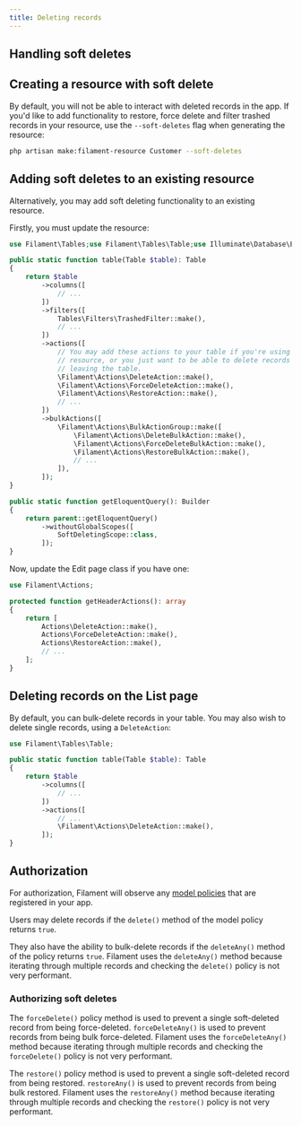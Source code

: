 ```yaml
---
title: Deleting records
---
```


## Handling soft deletes

## Creating a resource with soft delete

By default, you will not be able to interact with deleted records in the app. If you'd like to add functionality to restore, force delete and filter trashed records in your resource, use the `--soft-deletes` flag when generating the resource:

```bash
php artisan make:filament-resource Customer --soft-deletes
```

## Adding soft deletes to an existing resource

Alternatively, you may add soft deleting functionality to an existing resource.

Firstly, you must update the resource:

```php
use Filament\Tables;use Filament\Tables\Table;use Illuminate\Database\Eloquent\Builder;use Illuminate\Database\Eloquent\SoftDeletingScope;

public static function table(Table $table): Table
{
    return $table
        ->columns([
            // ...
        ])
        ->filters([
            Tables\Filters\TrashedFilter::make(),
            // ...
        ])
        ->actions([
            // You may add these actions to your table if you're using a simple
            // resource, or you just want to be able to delete records without
            // leaving the table.
            \Filament\Actions\DeleteAction::make(),
            \Filament\Actions\ForceDeleteAction::make(),
            \Filament\Actions\RestoreAction::make(),
            // ...
        ])
        ->bulkActions([
            \Filament\Actions\BulkActionGroup::make([
                \Filament\Actions\DeleteBulkAction::make(),
                \Filament\Actions\ForceDeleteBulkAction::make(),
                \Filament\Actions\RestoreBulkAction::make(),
                // ...
            ]),
        ]);
}

public static function getEloquentQuery(): Builder
{
    return parent::getEloquentQuery()
        ->withoutGlobalScopes([
            SoftDeletingScope::class,
        ]);
}
```

Now, update the Edit page class if you have one:

```php
use Filament\Actions;

protected function getHeaderActions(): array
{
    return [
        Actions\DeleteAction::make(),
        Actions\ForceDeleteAction::make(),
        Actions\RestoreAction::make(),
        // ...
    ];
}
```

## Deleting records on the List page

By default, you can bulk-delete records in your table. You may also wish to delete single records, using a `DeleteAction`:

```php
use Filament\Tables\Table;

public static function table(Table $table): Table
{
    return $table
        ->columns([
            // ...
        ])
        ->actions([
            // ...
            \Filament\Actions\DeleteAction::make(),
        ]);
}
```

## Authorization

For authorization, Filament will observe any [model policies](https://laravel.com/docs/authorization#creating-policies) that are registered in your app.

Users may delete records if the `delete()` method of the model policy returns `true`.

They also have the ability to bulk-delete records if the `deleteAny()` method of the policy returns `true`. Filament uses the `deleteAny()` method because iterating through multiple records and checking the `delete()` policy is not very performant.

### Authorizing soft deletes

The `forceDelete()` policy method is used to prevent a single soft-deleted record from being force-deleted. `forceDeleteAny()` is used to prevent records from being bulk force-deleted. Filament uses the `forceDeleteAny()` method because iterating through multiple records and checking the `forceDelete()` policy is not very performant.

The `restore()` policy method is used to prevent a single soft-deleted record from being restored. `restoreAny()` is used to prevent records from being bulk restored. Filament uses the `restoreAny()` method because iterating through multiple records and checking the `restore()` policy is not very performant.
